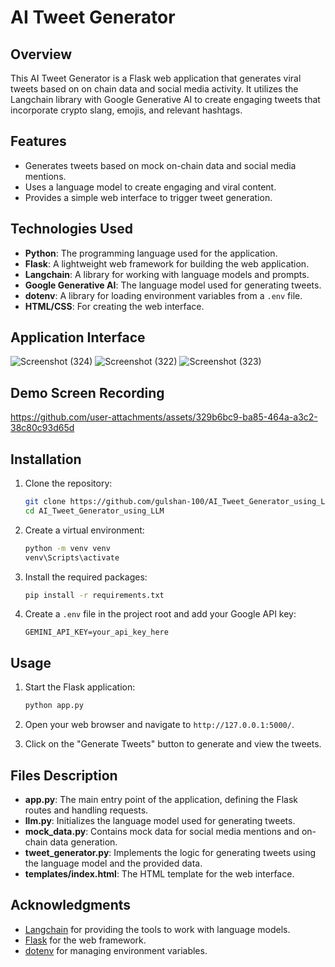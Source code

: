 # AI Tweet Generator

## Overview

This AI Tweet Generator is a Flask web application that generates viral tweets based on on chain data and social media activity. It utilizes the Langchain library with Google Generative AI to create engaging tweets that incorporate crypto slang, emojis, and relevant hashtags.

## Features

- Generates tweets based on mock on-chain data and social media mentions.
- Uses a language model to create engaging and viral content.
- Provides a simple web interface to trigger tweet generation.

## Technologies Used

- **Python**: The programming language used for the application.
- **Flask**: A lightweight web framework for building the web application.
- **Langchain**: A library for working with language models and prompts.
- **Google Generative AI**: The language model used for generating tweets.
- **dotenv**: A library for loading environment variables from a `.env` file.
- **HTML/CSS**: For creating the web interface.

## Application Interface 
![Screenshot (324)](https://github.com/user-attachments/assets/0d8655f6-08a7-459e-afb9-ee24eef1c16b)
![Screenshot (322)](https://github.com/user-attachments/assets/525a3406-c599-4cb5-ab66-c979441f4046)
![Screenshot (323)](https://github.com/user-attachments/assets/7fc39b04-5f03-4b27-b262-3219bc62eba5)

## Demo Screen Recording 


https://github.com/user-attachments/assets/329b6bc9-ba85-464a-a3c2-38c80c93d65d



## Installation

1. Clone the repository:
   ```bash
   git clone https://github.com/gulshan-100/AI_Tweet_Generator_using_LLM.git
   cd AI_Tweet_Generator_using_LLM
   ```

2. Create a virtual environment:
   ```bash
   python -m venv venv
   venv\Scripts\activate
   ```

3. Install the required packages:
   ```bash
   pip install -r requirements.txt
   ```

4. Create a `.env` file in the project root and add your Google API key:
   ```plaintext
   GEMINI_API_KEY=your_api_key_here
   ```

## Usage

1. Start the Flask application:
   ```bash
   python app.py
   ```

2. Open your web browser and navigate to `http://127.0.0.1:5000/`.

3. Click on the "Generate Tweets" button to generate and view the tweets.

## Files Description

- **app.py**: The main entry point of the application, defining the Flask routes and handling requests.
- **llm.py**: Initializes the language model used for generating tweets.
- **mock_data.py**: Contains mock data for social media mentions and on-chain data generation.
- **tweet_generator.py**: Implements the logic for generating tweets using the language model and the provided data.
- **templates/index.html**: The HTML template for the web interface.

## 

## Acknowledgments

- [Langchain](https://langchain.com/) for providing the tools to work with language models.
- [Flask](https://flask.palletsprojects.com/) for the web framework.
- [dotenv](https://pypi.org/project/python-dotenv/) for managing environment variables.
